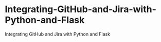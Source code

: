 # Integrating-GitHub-and-Jira-with-Python-and-Flask
Integrating GitHub and Jira with Python and Flask
